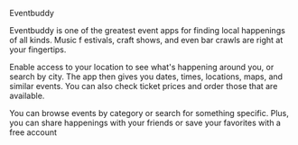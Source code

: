 Eventbuddy

Eventbuddy is one of the greatest event apps for finding local happenings of all kinds. Music f estivals, craft shows, and even bar crawls are right at your fingertips.

Enable access to your location to see what's happening around you, or search by city. The app then gives you dates, times, locations, maps, and similar events. You can also check ticket prices and order those that are available.

You can browse events by category or search for something specific. Plus, you can share happenings with your friends or save your favorites with a free account
